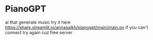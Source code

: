 # PianoGPT
ai that generate music
try it here https://share.streamlit.io/annasajkh/pianogpt/main/main.py if you can't connect try again cuz free server
